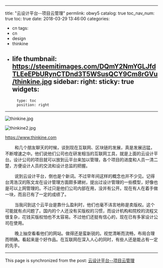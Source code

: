 
---
title: "云设计平台--项目云管理"
permlink: obwy5
catalog: true
toc_nav_num: true
toc: true
date: 2018-03-29 13:46:00
categories:
- cn
tags:
- cn
- design
- thinkine
- life
thumbnail: https://steemitimages.com/DQmY2NmYGLJfdTLEeEPbURynCTDnd3T5WSusQCY9Cm8rGVu/thinkine.jpg
sidebar:
    right:
        sticky: true
widgets:
    -
        type: toc
        position: right
---


![thinkine.jpg](https://steemitimages.com/DQmY2NmYGLJfdTLEeEPbURynCTDnd3T5WSusQCY9Cm8rGVu/thinkine.jpg)


![thinkine2.jpg](https://steemitimages.com/DQmR2UMEUfL7F41urSrCGLpU6NHtqrrxnz4xWimvmhiDyT3/thinkine2.jpg)

https://www.thinkine.com

&nbsp;&nbsp;&nbsp;&nbsp;&nbsp;&nbsp;&nbsp;&nbsp;和几个朋友聊天的时候，谈到现在互联网、区块链的发展，真是发展迅猛，不断增速之中。他们说他们公司也在研发相当的互联网工具，就是上面的云设计平台。设计公司的项目就可以放到云平台来加以管理，各个项目的进度和人员一清二楚，方便设计人员的交流和设计总监的把握。

&nbsp;&nbsp;&nbsp;&nbsp;&nbsp;&nbsp;&nbsp;&nbsp;说到云设计平台，倒也是个新词。不过早年间这样的概念也并不少见。记得台湾浩汉的陈文龙在设计管理方面颇多建树，提出过设计管理的一些模型，好像也是可以上网管理的。不过只是他们公司内部在用，没并有公开。现在有人在着手做一块，而且已有了一定的成绩了。

&nbsp;&nbsp;&nbsp;&nbsp;&nbsp;&nbsp;&nbsp;&nbsp;当我问到这个云平台是靠什么盈利时，他们也毫不讳言地称是卖版权。这个可能就有点问题了。国内的个人还没有买版权的习惯，而设计机构和院校的流程又很复杂，花钱买版权怕也不太容易。不过他们还挺有信心的，现在已有多家设计公司在使用。

&nbsp;&nbsp;&nbsp;&nbsp;&nbsp;&nbsp;&nbsp;&nbsp;晚上抽空看看他们的网站。做得还是蛮新锐的。视觉清晰而流畅，布局合理而明确。看起来是个好作品。在互联网在深入人心的同时，有些人还是能占有一定的先手。

- - -

This page is synchronized from the post: [云设计平台--项目云管理](https://steemit.com/@lemooljiang/obwy5)
